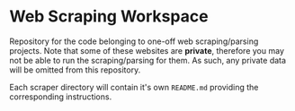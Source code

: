 # Web Scraping Workspace

Repository for the code belonging to one-off web scraping/parsing projects. Note that some of these websites are **private**, therefore you may not be able to run the scraping/parsing for them. As such, any private data will be omitted from this repository.

Each scraper directory will contain it's own `README.md` providing the corresponding instructions.
